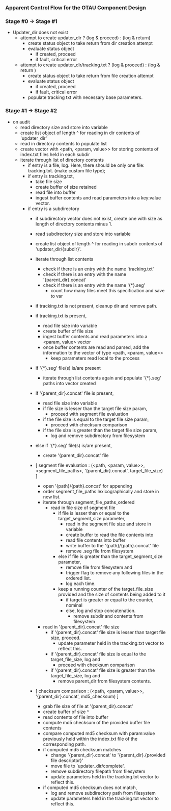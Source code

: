 ### Apparent Control Flow for the OTAU Component Design


### Stage #0 -> Stage #1

- Updater_dir does not exist 
    - attempt to create updater_dir ? (log & proceed) : (log & return)
        - create status object to take return from dir creation attempt
        - evaluate status object
            - if created, proceed
            - if fault, critical error 
    - attempt to create updater_dir/tracking.txt ? (log & proceed) : (log & return )
        - create status object to take return from file creation attempt
        - evaluate status object 
            - if created, proceed 
            - if fault, critical error 
        - populate tracking txt with necessary base parameters. 

### Stage #1 -> Stage #2 

- on audit 
    - read directory size and store into variable
    - create list object of length ^ for reading in dir contents of 'updater_dir'
    - read in directory contents to populate list 
    - create vector with <path, <param, value>> for storing contents of index.txt files held in each subdir 
    - iterate through list of directory contents 
        - if entry is a file, log. Here, there should be only one file: tracking.txt. (make custom file type); 
        - if entry is tracking.txt, 
            - take file size 
            - create buffer of size retained 
            - read file into buffer 
            - ingest buffer contents and read parameters into a key:value vector. 
        - if entry is a subdirectory 
            - if subdirectory vector does not exist, create one with size as length of directory contents minus 1. 
            - read subdirectory size and store into variable 
            - create list object of length ^ for reading in subdir contents of 'updater_dir/{subdir}'. 
            - iterate through list contents
                - check if there is an entry with the name 'tracking.txt'
                - check if there is an entry with the name '{parent_dir}.concat'
                - check if there is an entry with the name '{*}.seg'
                    - count how many files meet this specification and save to var
            - if tracking.txt is not present, cleanup dir and remove path.
            - if tracking.txt is present,
                - read file size into variable
                - create buffer of file size
                - ingest buffer contents and read parameters into a <param, value> vector
                - once buffer contents are read and parsed, add the information to the vector of type <path, <param, value>>
                    - keep parameters read local to the process
            - if '{*}.seg' file(s) is/are present
                - iterate through list contents again and populate '{*}.seg' paths into vector created
            - if '{parent_dir}.concat' file is present,
                - read file size into variable
                - if file size is lesser than the target file size param,
                    - proceed with segment file evaluation
                - if the file size is equal to the target file size param,
                    - proceed with checksum comparison
                - if the file size is greater than the target file size param,
                    - log and remove subdirectory from filesystem
            - else if '{*}.seg' file(s) is/are present,
                - create '{parent_dir}.concat' file

            - [ segment file evaluation : (<path, <param, value>>, <segment_file_paths>, '{parent_dir}.concat', target_file_size) ]
                - open '{path}/{path}.concat' for appending
                - order segment_file_paths lexicographically and store in new list.
                - iterate through segment_file_paths_ordered
                    - read in file size of segment file
                        - if file is lesser than or equal to the target_segment_size parameter,
                            - read in the segment file size and store in variable
                            - create buffer to read the file contents into
                            - read file contents into buffer
                            - write buffer to the '{path}/{path}.concat' file
                            - remove .seg file from filesystem
                        - else if file is greater than the target_segment_size parameter,
                            - remove file from filesystem and
                            - trigger flag to remove any following files in the ordered list.
                            - log each time.
                        - keep a running counter of the target_file_size provided and the size of contents being added to it
                            - if target is greater or equal to the counter, nominal
                            - else, log and stop concatenation.
                                - remove subdir and contents from filesystem
                - read in '{parent_dir}.concat' file size
                    - if '{parent_dir}.concat' file size is lesser than target file size, proceed.
                        - update parameter held in the tracking.txt vector to reflect this.
                    - if '{parent_dir}.concat' file size is equal to the target_file_size, log and
                        - proceed with checksum comparison
                    - if '{parent_dir}.concat' file size is greater than the target_file_size, log and
                        - remove parent_dir from filesystem contents.

            - [ checksum comparison : (<path, <param, value>>, '{parent_dir}.concat', md5_checksum) ]
                - grab file size of file at '{parent_dir}.concat'
                - create buffer of size ^
                - read contents of file into buffer
                - compute md5 checksum of the provided buffer file contents
                - compare computed md5 checksum with param:value previously held within the index.txt file of the corresponding path.
                - if computed md5 checksum matches
                    - change '{parent_dir}.concat' to '{parent_dir}.{provided file descriptor}'
                    - move file to 'updater_dir/complete'.
                    - remove subdirectory filepath from filesystem
                    - update parameters held in the tracking.txt vector to reflect this.
                - if computed md5 checksum does not match,
                    - log and remove subdirectory path from filesystem
                    - update parameters held in the tracking.txt vector to reflect this.